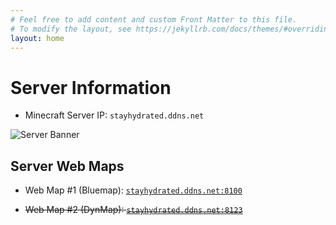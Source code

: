 ```yaml
---
# Feel free to add content and custom Front Matter to this file.
# To modify the layout, see https://jekyllrb.com/docs/themes/#overriding-theme-defaults
layout: home
---
```


# Server Information

- Minecraft Server IP: `stayhydrated.ddns.net`

![Server Banner](https://api.loohpjames.com/serverbanner.png?ip=stayhydrated.ddns.net)

## Server Web Maps

- Web Map #1 (Bluemap): [`stayhydrated.ddns.net:8100`](http://stayhydrated.ddns.net:8100)

- ~~Web Map #2 (DynMap): [`stayhydrated.ddns.net:8123`](http://stayhydrated.ddns.net:8123)~~